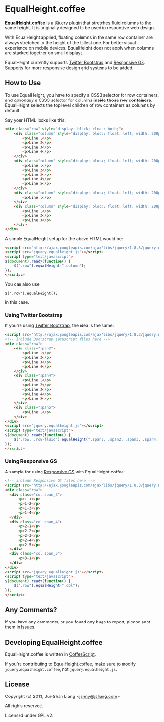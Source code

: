 # EqualHeight.coffee

**EqualHeight.coffee** is a jQuery plugin that stretches fluid columns to the same height. It is originally designed to be used in responsive web design.

With EqualHeight applied, floating columns in the same row container are always stretched to the height of the tallest one.
For better visual experience on mobile devices, EqualHeight does not apply when columns are stacked together on small displays.

EqualHeight currently supports [Twitter Bootstrap] and [Responsive GS]. Supports for more responsive design grid systems to be added.

[Twitter Bootstrap]: http://twitter.github.com/bootstrap
[Responsive GS]: http://responsive.gs/


## How to Use

To use EqualHeight, you have to specify a CSS3 selector for row containers, and *optionally* a CSS3 selector for columns **inside those row containers**.
EqualHeight selects the top level children of row containers as columns by default.

Say your HTML looks like this:

```html
<div class="row" style="display: block; clear: both;">
    <div class="column" style="display: block; float: left; width: 200px;">
        <p>Line 1</p>
        <p>Line 2</p>
        <p>Line 3</p>
        <p>Line 4</p>
    </div>
    <div class="column" style="display: block; float: left; width: 200px;">
        <p>Line 1</p>
        <p>Line 2</p>
        <p>Line 3</p>
        <p>Line 4</p>
        <p>Line 5</p>
    </div>
    <div class="column" style="display: block; float: left; width: 200px;">
        <p>Line 1</p>
    </div>
    <div class="column" style="display: block; float: left; width: 200px;">
        <p>Line 1</p>
        <p>Line 2</p>
        <p>Line 3</p>
    </div>
</div>
```

A simple EqualHeight setup for the above HTML would be:

```html
<script src="http://ajax.googleapis.com/ajax/libs/jquery/1.8.3/jquery.min.js"></script>
<script src="jquery.equalheight.js"></script>
<script type="text/javascript">
$(document).ready(function() {
    $(".row").equalHeight(".column");
});
</script>
```

You can also use
```
$(".row").equalHeight();
```
in this case.

### Using Twitter Bootstrap

If you're using [Twitter Bootstrap], the idea is the same:

```html
<script src="http://ajax.googleapis.com/ajax/libs/jquery/1.8.3/jquery.min.js"></script>
<!-- include Bootstrap javascript files here -->
<div class="row">
    <div class="span3">
        <p>Line 1</p>
        <p>Line 2</p>
        <p>Line 3</p>
        <p>Line 4</p>
    </div>
    <div class="span4">
        <p>Line 1</p>
        <p>Line 2</p>
        <p>Line 3</p>
        <p>Line 4</p>
        <p>Line 5</p>
    </div>
    <div class="span5">
        <p>Line 1</p>
    </div>
</div>
<script src="jquery.equalheight.js"></script>
<script type="text/javascript">
$(document).ready(function() {
    $(".row, .row-fluid").equalHeight(".span1, .span2, .span3, .span4, .span5, .span6, .span7, .span8, .span9, .span10, .span11, .span12");
});
</script>
```

### Using Responsive GS

A sample for using [Responsive GS] with EqualHeight.coffee:

```html
<!-- include Responsive GS files here -->
<script src="http://ajax.googleapis.com/ajax/libs/jquery/1.8.3/jquery.min.js"></script>
<div class="row">
  <div class="col span_3">
      <p>1-1</p>
      <p>1-2</p>
      <p>1-3</p>
      <p>1-4</p>
  </div>
  <div class="col span_4">
      <p>2-1</p>
      <p>2-2</p>
      <p>2-3</p>
      <p>2-4</p>
      <p>2-5</p>
  </div>
  <div class="col span_5">
      <p>3-1</p>
  </div>
</div>
<script src="jquery.equalheight.js"></script>
<script type="text/javascript">
$(document).ready(function() {
    $(".row").equalHeight(".col");
});
</script>
```

## Any Comments?

If you have any comments, or you found any bugs to report, please post them in [Issues](http://github.com/jsliang/EqualHeight.coffee/issues).


## Developing EqualHeight.coffee

EqualHeight.coffee is written in [CoffeeScript](http://coffeescript.org/).

If you're contributing to EqualHeight.coffee, make sure to modify `jquery.equalheight.coffee`, not `jquery.equalheight.js`.



## License

Copyright (c) 2013, Jui-Shan Liang &lt;jenny@jsliang.com&gt;

All rights reserved.

Licensed under GPL v2.
